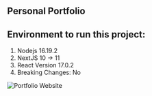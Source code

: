 ## Personal Portfolio

## Environment to run this project:
1. Nodejs 16.19.2
2. NextJS 10 -> 11
3. React Version 17.0.2
3. Breaking Changes: No

![Portfolio Website](https://i.ibb.co/WgPMpts/image.png)

